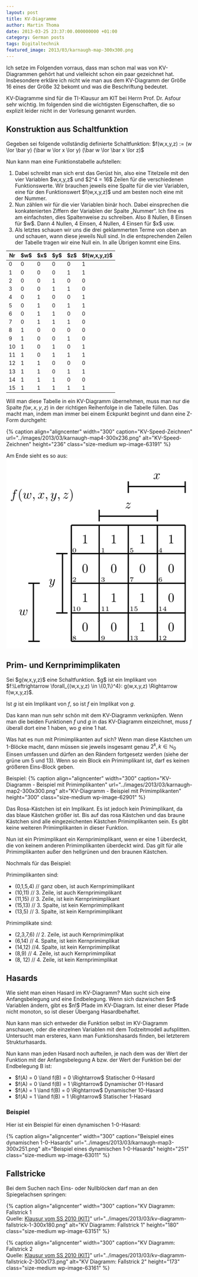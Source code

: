 ```yaml
---
layout: post
title: KV-Diagramme
author: Martin Thoma
date: 2013-03-25 23:37:00.000000000 +01:00
category: German posts
tags: Digitaltechnik
featured_image: 2013/03/karnaugh-map-300x300.png
---
```

<div class="info">Ich setze im Folgenden vorraus, dass man schon mal was von KV-Diagrammen geh&ouml;rt hat und vielleicht schon ein paar gezeichnet hat. Insbesondere erkl&auml;re ich nicht wie man aus dem KV-Diagramm der Gr&ouml;&szlig;e 16 eines der Gr&ouml;&szlig;e 32 bekomt und was die Beschriftung bedeutet.</div>

KV-Diagramme sind f&uuml;r die TI-Klausur am KIT bei Herrn Prof. Dr. Asfour sehr wichtig. Im folgenden sind die wichtigsten Eigenschaften, die so explizit leider nicht in der Vorlesung genannt wurden.

<h2>Konstruktion aus Schaltfunktion</h2>
Gegeben sei folgende vollst&auml;ndig definierte Schaltfunktion:
$f(w,x,y,z) := (w \lor \bar y) (\bar w \lor x \lor y) (\bar w \lor \bar x \lor z)$

Nun kann man eine Funktionstabelle aufstellen:
<ol>
  <li>Dabei schreibt man sich erst das Ger&uuml;st hin, also eine Titelzeile mit den vier Variablen $w,x,y,z$ und $2^4 = 16$ Zeilen f&uuml;r die verschiedenen Funktionswerte. Wir brauchen jeweils eine Spalte f&uuml;r die vier Variablen, eine f&uuml;r den Funktionswert $f(w,x,y,z)$ und am besten noch eine mit der Nummer.</li>
  <li>Nun z&auml;hlen wir f&uuml;r die vier Variablen bin&auml;r hoch. Dabei einsprechen die konkatenierten Ziffern der Variablen der Spalte &bdquo;Nummer&ldquo;. Ich fine es am einfachsten, dies Spaltenweise zu schreiben. Also 8 Nullen, 8 Einsen f&uuml;r $w$. Dann 4 Nullen, 4 Einsen, 4 Nullen, 4 Einsen f&uuml;r $x$ usw.</li>
<li>Als letztes schauen wir uns die drei geklammerten Terme von oben an und schauen, wann diese jeweils Null sind. In die entsprechenden Zeilen der Tabelle tragen wir eine Null ein. In alle &Uuml;brigen kommt eine Eins.</li>
</ol>

<table>
  <thead>
    <tr>
      <th>Nr</th>
      <th>$w$</th>
      <th>$x$</th>
      <th>$y$</th>
      <th>$z$</th>
      <th>$f(w,x,y,z)$</th>
    </tr>
  </thead>
  <tbody>
    <tr>
      <td>0</td>
      <td>0</td>
      <td>0</td>
      <td>0</td>
      <td>0</td>
      <td>1</td>
    </tr>
    <tr>
      <td>1</td>
      <td>0</td>
      <td>0</td>
      <td>0</td>
      <td>1</td>
      <td>1</td>
    </tr>
    <tr>
      <td>2</td>
      <td>0</td>
      <td>0</td>
      <td>1</td>
      <td>0</td>
      <td>0</td>
    </tr>
    <tr>
      <td>3</td>
      <td>0</td>
      <td>0</td>
      <td>1</td>
      <td>1</td>
      <td>0</td>
    </tr>
    <tr>
      <td>4</td>
      <td>0</td>
      <td>1</td>
      <td>0</td>
      <td>0</td>
      <td>1</td>
    </tr>
    <tr>
      <td>5</td>
      <td>0</td>
      <td>1</td>
      <td>0</td>
      <td>1</td>
      <td>1</td>
    </tr>
    <tr>
      <td>6</td>
      <td>0</td>
      <td>1</td>
      <td>1</td>
      <td>0</td>
      <td>0</td>
    </tr>
    <tr>
      <td>7</td>
      <td>0</td>
      <td>1</td>
      <td>1</td>
      <td>1</td>
      <td>0</td>
    </tr>
    <tr>
      <td>8</td>
      <td>1</td>
      <td>0</td>
      <td>0</td>
      <td>0</td>
      <td>0</td>
    </tr>
    <tr>
      <td>9</td>
      <td>1</td>
      <td>0</td>
      <td>0</td>
      <td>1</td>
      <td>0</td>
    </tr>
    <tr>
      <td>10</td>
      <td>1</td>
      <td>0</td>
      <td>1</td>
      <td>0</td>
      <td>1</td>
    </tr>
    <tr>
      <td>11</td>
      <td>1</td>
      <td>0</td>
      <td>1</td>
      <td>1</td>
      <td>1</td>
    </tr>
    <tr>
      <td>12</td>
      <td>1</td>
      <td>1</td>
      <td>0</td>
      <td>0</td>
      <td>0</td>
    </tr>
    <tr>
      <td>13</td>
      <td>1</td>
      <td>1</td>
      <td>0</td>
      <td>1</td>
      <td>1</td>
    </tr>
    <tr>
      <td>14</td>
      <td>1</td>
      <td>1</td>
      <td>1</td>
      <td>0</td>
      <td>0</td>
    </tr>
    <tr>
      <td>15</td>
      <td>1</td>
      <td>1</td>
      <td>1</td>
      <td>1</td>
      <td>1</td>
    </tr>
  </tbody>
</table>

Will man diese Tabelle in ein KV-Diagramm &uuml;bernehmen, muss man nur die Spalte $f(w,x,y,z)$ in der richtigen Reihenfolge in die Tabelle f&uuml;llen. Das macht man, indem man immer bei einem Eckpunkt beginnt und dann eine Z-Form durchgeht:

{% caption align="aligncenter" width="300" caption="KV-Speed-Zeichnen" url="../images/2013/03/karnaugh-map4-300x236.png" alt="KV-Speed-Zeichnen"  height="236" class="size-medium wp-image-63191" %}

Am Ende sieht es so aus:
<img src="../images/2013/03/karnaugh-map1.png" alt="KV-Diagramm" width="512" height="512" class="size-full wp-image-62871" />

<h2>Prim- und Kernprimimplikaten</h2>
Sei $g(w,x,y,z)$ eine Schaltfunktion.
$g$ ist ein Implikant von $f:\Leftrightarrow \forall_{(w,x,y,z) \in \{0,1\}^4}: g(w,x,y,z) \Rightarrow f(w,x,y,z)$.

Ist $g$ ist ein Implikant von $f$, so ist $f$ ein Implikat von $g$.


Das kann man nun sehr sch&ouml;n mit dem KV-Diagramm verkn&uuml;pfen. Wenn man die beiden Funktionen $f$ und $g$ in das KV-Diagramm einzeichnet, muss $f$ &uuml;berall dort eine 1 haben, wo $g$ eine 1 hat.

Was hat es nun mit Primimplikanten auf sich? Wenn man diese K&auml;stchen um 1-Bl&ouml;cke macht, dann m&uuml;ssen sie jeweils insgesamt genau $2^k, k \in \mathbb{N}_0$ Einsen umfassen und d&uuml;rfen an den R&auml;ndern fortgesetz werden (siehe der gr&uuml;ne um 5 und 13). Wenn so ein Block ein Primimplikant ist, darf es keinen gr&ouml;&szlig;eren Eins-Block geben.

Beispiel:
{% caption align="aligncenter" width="300" caption="KV-Diagramm - Beispiel mit Primimplikanten" url="../images/2013/03/karnaugh-map2-300x300.png" alt="KV-Diagramm - Beispiel mit Primimplikanten"  height="300" class="size-medium wp-image-62901" %}

Das Rosa-K&auml;stchen ist ein Implikant. Es ist jedoch kein Primimplikant, da das blaue K&auml;stchen gr&ouml;&szlig;er ist. Bis auf das rosa K&auml;stchen und das braune K&auml;stchen sind alle eingezeichenten K&auml;stchen Primimplikanten sein. Es gibt keine weiteren Primimplikanten in dieser Funktion.

Nun ist ein Primimplikant ein Kernprimimplikant, wenn er eine 1 &uuml;berdeckt, die von keinem anderen Primimplikanten &uuml;berdeckt wird. Das gilt f&uuml;r alle Primimplikanten au&szlig;er den hellgr&uuml;nen und den braunen K&auml;stchen.

Nochmals f&uuml;r das Beispiel:

Primimplikanten sind:
<ul>
 <li>(0,1,5,4) // ganz oben, ist auch Kernprimimplikant</li>
 <li>(10,11) // 3. Zeile, ist auch Kernprimimplikant</li>
 <li>(11,15) // 3. Zeile, ist kein Kernprimimplikant</li>
 <li>(15,13) // 3. Spalte, ist kein Kernprimimplikant</li>
 <li>(13,5) // 3. Spalte, ist kein Kernprimimplikant</li>
</ul>

Primimplikate sind:
<ul>
 <li>(2,3,7,6) // 2. Zeile, ist auch Kernprimimplikat</li>
 <li>(6,14) // 4. Spalte, ist kein Kernprimimplikat</li>
 <li>(14,12) //4. Spalte, ist kein Kernprimimplikat</li>
 <li>(8,9) // 4. Zeile, ist auch Kernprimimplikat</li>
 <li>(8, 12) // 4. Zeile, ist kein Kernprimimplikat</li>
</ul>

<h2>Hasards</h2>
Wie sieht man einen Hasard im KV-Diagramm? Man sucht sich eine Anfangsbelegung und eine Endbelegung. Wenn sich dazwischen $n$ Variablen &auml;ndern, gibt es $n!$ Pfade im KV-Diagram. Ist einer dieser Pfade nicht monoton, so ist dieser &Uuml;bergang Hasardbehaftet.

Nun kann man sich entweder die Funktion selbst im KV-Diagramm anschauen, oder die einzelnen Variablen mit dem Todzeitmodell aufsplitten. Untersucht man ersteres, kann man Funktionshasards finden, bei letzterem Strukturhasards.

Nun kann man jeden Hasard noch aufteilen, je nach dem was der Wert der Funktion mit der Anfangsbelegung A bzw. der Wert der Funktion bei der Endbelegung B ist:
<ul>
  <li>$f(A) = 0 \land f(B) = 0 \Rightarrow$ Statischer 0-Hasard</li>
  <li>$f(A) = 0 \land f(B) = 1 \Rightarrow$ Dynamischer 01-Hasard</li>
  <li>$f(A) = 1 \land f(B) = 0 \Rightarrow$ Dynamischer 10-Hasard</li>
  <li>$f(A) = 1 \land f(B) = 1 \Rightarrow$ Statischer 1-Hasard</li>
</ul>

<h3>Beispiel</h3>
Hier ist ein Beispiel f&uuml;r einen dynamischen 1-0-Hasard:

{% caption align="aligncenter" width="300" caption="Beispiel eines dynamischen 1-0-Hasards" url="../images/2013/03/karnaugh-map3-300x251.png" alt="Beispiel eines dynamischen 1-0-Hasards"  height="251" class="size-medium wp-image-63011" %}

<h2>Fallstricke</h2>
Bei dem Suchen nach Eins- oder Nullbl&ouml;cken darf man an den Spiegelachsen springen:

{% caption align="aligncenter" width="300" caption="KV Diagramm: Fallstrick 1<br />Quelle: <a href='http://ti.ira.uka.de/Klausur/AlteKlausuren/m_ss_10.pdf#page=2'>Klausur vom SS 2010 (KIT)</a>" url="../images/2013/03/kv-diagramm-fallstrick-1-300x180.png" alt="KV Diagramm: Fallstrick 1"  height="180" class="size-medium wp-image-63151" %}

{% caption align="aligncenter" width="300" caption="KV Diagramm: Fallstrick 2<br />Quelle: <a href='http://ti.ira.uka.de/Klausur/AlteKlausuren/m_ss_10.pdf#page=2'>Klausur vom SS 2010 (KIT)</a>" url="../images/2013/03/kv-diagramm-fallstrick-2-300x173.png" alt="KV Diagramm: Fallstrick 2"  height="173" class="size-medium wp-image-63161" %}
